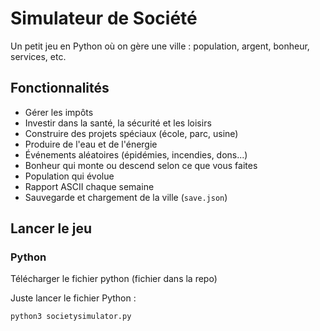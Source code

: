 # Simulateur de Société

Un petit jeu en Python où on gère une ville : population, argent, bonheur, services, etc.

## Fonctionnalités

- Gérer les impôts
- Investir dans la santé, la sécurité et les loisirs
- Construire des projets spéciaux (école, parc, usine)
- Produire de l'eau et de l'énergie
- Événements aléatoires (épidémies, incendies, dons...)
- Bonheur qui monte ou descend selon ce que vous faites
- Population qui évolue
- Rapport ASCII chaque semaine
- Sauvegarde et chargement de la ville (`save.json`)

## Lancer le jeu
### Python
Télécharger le fichier python (fichier dans la repo)

Juste lancer le fichier Python :

```bash
python3 societysimulator.py

```



